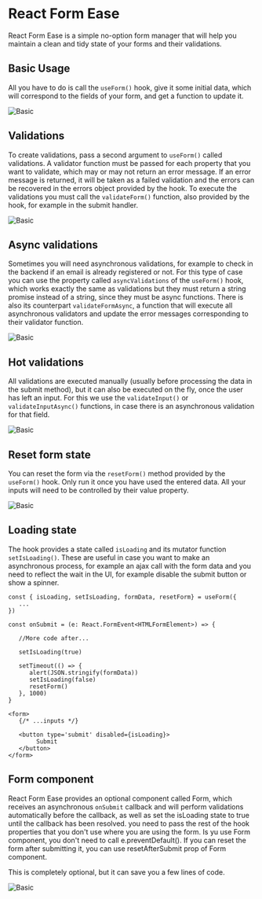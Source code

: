 # React Form Ease

React Form Ease is a simple no-option form manager that will help you maintain a clean and tidy state of your forms and their validations.

## Basic Usage  

All you have to do is call the `useForm()` hook, give it some initial data, which will correspond to the fields of your form, and get a function to update it.

![Basic](./docs/img/basic.png)

## Validations

To create validations, pass a second argument to `useForm()` called validations.
A validator function must be passed for each property that you want to validate, which may or may not return an error message. If an error message is returned, it will be taken as a failed validation and the errors can be recovered in the errors object provided by the hook.
To execute the validations you must call the `validateForm()` function, also provided by the hook, for example in the submit handler.

![Basic](./docs/img/validations.png)

## Async validations

Sometimes you will need asynchronous validations, for example to check in the backend if an email is already registered or not.
For this type of case you can use the property called `asyncValidations` of the `useForm()` hook, which works exactly the same as validations but they must return a string promise instead of a string, since they must be async functions.
There is also its counterpart `validateFormAsync`, a function that will execute all asynchronous validators and update the error messages corresponding to their validator function.

![Basic](./docs/img/async-validation.png)

## Hot validations

All validations are executed manually (usually before processing the data in the submit method), but it can also be executed on the fly, once the user has left an input.
For this we use the `validateInput()` or `validateInputAsync()` functions, in case there is an asynchronous validation for that field.

![Basic](./docs/img/hot-validation.png)

## Reset form state

You can reset the form via the `resetForm()` method provided by the `useForm()` hook. Only run it once you have used the entered data.
All your inputs will need to be controlled by their value property.

![Basic](./docs/img/reset.png)

## Loading state

The hook provides a state called `isLoading` and its mutator function `setIsLoading()`.
These are useful in case you want to make an asynchronous process, for example an ajax call with the form data and you need to reflect the wait in the UI, for example disable the submit button or show a spinner.

```TSX
const { isLoading, setIsLoading, formData, resetForm} = useForm({
   ...
})

const onSubmit = (e: React.FormEvent<HTMLFormElement>) => {

   //More code after...

   setIsLoading(true)

   setTimeout(() => {
      alert(JSON.stringify(formData))
      setIsLoading(false)
      resetForm()
   }, 1000)
}

<form>
   {/* ...inputs */}

   <button type='submit' disabled={isLoading}>
        Submit
   </button>
</form>
```

## Form component

React Form Ease provides an optional component called Form, which receives an asynchronous `onSubmit` callback and will perform validations automatically before the callback, as well as set the isLoading state to true until the callback has been resolved. you need to pass the rest of the hook properties that you don't use where you are using the form. Is yu use Form component, you don't need to call e.preventDefault().
If you can reset the form after submitting it, you can use resetAfterSubmit prop of Form component.  

This is completely optional, but it can save you a few lines of code.

![Basic](./docs/img/form.png)

